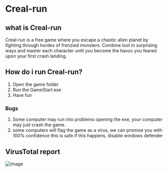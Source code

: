 # Creal-run
## what is Creal-run
 Creal-run is a free game where you escape a chaotic alien planet by fighting through hordes of frenzied monsters. Combine loot in surprising ways and master each character until you become the havoc you feared upon your first crash landing.
 
 ## How do i run Creal-run?
 1. Open the game folder
 2. Run the GameStart.exe
 3. Have fun
 
 ### Bugs
 1. Some computer may run into problems opening the exe, your computer may just crash the game.
 2. some computers will flag the game as a virus, we can promise you with 100% confidence this is safe if this happens, disable windows defender
 
 ## VirusTotal report 
 ![image](https://user-images.githubusercontent.com/128007212/225520504-f7fd230b-2e27-4592-817b-cacbae84c06b.png)

